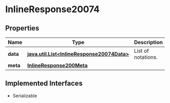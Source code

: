 

# InlineResponse20074


## Properties

Name | Type | Description | Notes
------------ | ------------- | ------------- | -------------
**data** | [**java.util.List&lt;InlineResponse20074Data&gt;**](InlineResponse20074Data.md) | List of notations. |  [optional]
**meta** | [**InlineResponse200Meta**](InlineResponse200Meta.md) |  |  [optional]


## Implemented Interfaces

* Serializable


